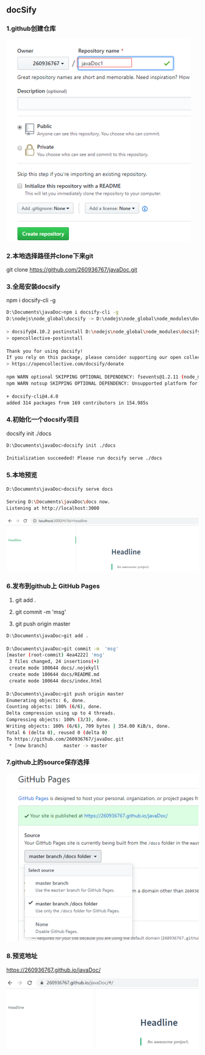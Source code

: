 ## docSify

### 1.github创建仓库

![image-20191227103521942](.\images\image-20191227103521942.png)

### 2.本地选择路径并clone下来git

git clone https://github.com/260936767/javaDoc.git

### 3.全局安装docsify

npm i docsify-cli -g

```bash
D:\Documents\javaDoc>npm i docsify-cli -g
D:\nodejs\node_global\docsify -> D:\nodejs\node_global\node_modules\docsify-cli\bin\docsify

> docsify@4.10.2 postinstall D:\nodejs\node_global\node_modules\docsify-cli\node_modules\docsify
> opencollective-postinstall

Thank you for using docsify!
If you rely on this package, please consider supporting our open collective:
> https://opencollective.com/docsify/donate

npm WARN optional SKIPPING OPTIONAL DEPENDENCY: fsevents@1.2.11 (node_modules\docsify-cli\node_modules\fsevents):
npm WARN notsup SKIPPING OPTIONAL DEPENDENCY: Unsupported platform for fsevents@1.2.11: wanted {"os":"darwin","arch":"any"} (current: {"os":"win32","arch":"x64"})

+ docsify-cli@4.4.0
added 314 packages from 169 contributors in 154.985s
```



### 4.初始化一个docsify项目

docsify init ./docs

```bash
D:\Documents\javaDoc>docsify init ./docs

Initialization succeeded! Please run docsify serve ./docs
```

### 5.本地预览

```bash
D:\Documents\javaDoc>docsify serve docs

Serving D:\Documents\javaDoc\docs now.
Listening at http://localhost:3000
```

![image-20191227104019235](.\images\image-20191227104019235.png)

### 6.发布到github上 GitHub Pages

1. git add .

2. git commit -m 'msg'

3. git push origin master


```bash
D:\Documents\javaDoc>git add .

D:\Documents\javaDoc>git commit -m  'msg'
[master (root-commit) 4ea4222] 'msg'
 3 files changed, 24 insertions(+)
 create mode 100644 docs/.nojekyll
 create mode 100644 docs/README.md
 create mode 100644 docs/index.html

D:\Documents\javaDoc>git push origin master
Enumerating objects: 6, done.
Counting objects: 100% (6/6), done.
Delta compression using up to 4 threads.
Compressing objects: 100% (3/3), done.
Writing objects: 100% (6/6), 709 bytes | 354.00 KiB/s, done.
Total 6 (delta 0), reused 0 (delta 0)
To https://github.com/260936767/javaDoc.git
 * [new branch]      master -> master

```

### 7.github上的source保存选择

![image-20191227104336527](.\images\image-20191227104336527.png)

### 8.预览地址

https://260936767.github.io/javaDoc/

![image-20191227104418627](.\images\image-20191227104418627.png)